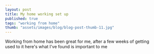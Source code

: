 ```yaml
---
layout: post
title: My home working set up
published: true
tags: "working from home"
thumb: "assets/images/blog/blog-post-thumb-11.jpg"
---
```


Working from home has been great for me, after a few weeks of getting used to it here's what I've found is important to me 